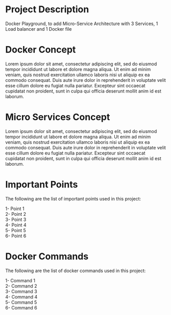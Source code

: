# Project Description

Docker Playground, to add Micro-Service Architecture with 3 Services, 1 Load balancer and 1 Docker file

# Docker Concept

Lorem ipsum dolor sit amet, consectetur adipiscing elit, sed do eiusmod tempor incididunt ut labore et dolore magna aliqua. Ut enim ad minim veniam, quis nostrud exercitation ullamco laboris nisi ut aliquip ex ea commodo consequat. Duis aute irure dolor in reprehenderit in voluptate velit esse cillum dolore eu fugiat nulla pariatur. Excepteur sint occaecat cupidatat non proident, sunt in culpa qui officia deserunt mollit anim id est laborum.

# Micro Services Concept

Lorem ipsum dolor sit amet, consectetur adipiscing elit, sed do eiusmod tempor incididunt ut labore et dolore magna aliqua. Ut enim ad minim veniam, quis nostrud exercitation ullamco laboris nisi ut aliquip ex ea commodo consequat. Duis aute irure dolor in reprehenderit in voluptate velit esse cillum dolore eu fugiat nulla pariatur. Excepteur sint occaecat cupidatat non proident, sunt in culpa qui officia deserunt mollit anim id est laborum.

# Important Points

The following are the list of important points used in this project:

1- Point 1\
2- Point 2\
3- Point 3\
4- Point 4\
5- Point 5\
6- Point 6

# Docker Commands

The following are the list of docker commands used in this project:

1- Command 1\
2- Command 2\
3- Command 3\
4- Command 4\
5- Command 5\
6- Command 6
